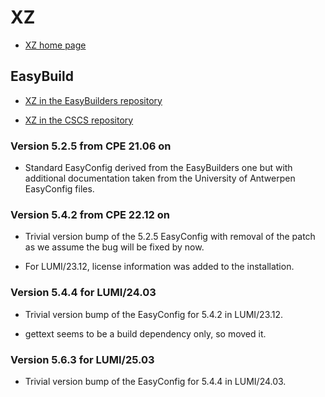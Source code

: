 # XZ

  * [XZ home page](https://tukaani.org/xz/)

## EasyBuild

  * [XZ in the EasyBuilders repository]()

  * [XZ in the CSCS repository]()


### Version 5.2.5 from CPE 21.06 on

  * Standard EasyConfig derived from the EasyBuilders one but with additional
    documentation taken from the University of Antwerpen EasyConfig files.

    
### Version 5.4.2 from CPE 22.12 on

  * Trivial version bump of the 5.2.5 EasyConfig with removal of the patch as
    we assume the bug will be fixed by now.

  * For LUMI/23.12, license information was added to the installation.


### Version 5.4.4 for LUMI/24.03

  * Trivial version bump of the EasyConfig for 5.4.2 in LUMI/23.12.

  * gettext seems to be a build dependency only, so moved it.
 

### Version 5.6.3 for LUMI/25.03

  * Trivial version bump of the EasyConfig for 5.4.4 in LUMI/24.03.

